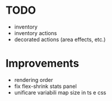 # TODO

- inventory
- inventory actions
- decorated actions (area effects, etc.)

# Improvements
- rendering order
- fix flex-shrink stats panel
- unificare variabili map size in ts e css
